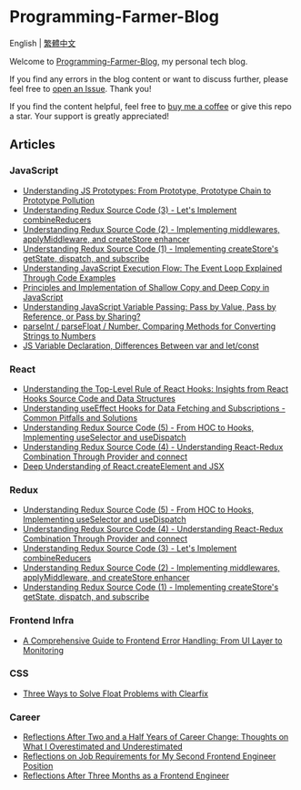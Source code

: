 # Programming-Farmer-Blog

English | [繁體中文](./docs/README.zh-TW.md)

Welcome to [Programming-Farmer-Blog](https://www.programfarmer.com/en-US), my personal tech blog.

If you find any errors in the blog content or want to discuss further, please feel free to [open an Issue](https://github.com/LiangYingC/Programming-Farmer-Blog/issues). Thank you!

If you find the content helpful, feel free to [buy me a coffee](https://www.buymeacoffee.com/mojito.liangc) or give this repo a star. Your support is greatly appreciated!

## Articles

### JavaScript

- [Understanding JS Prototypes: From Prototype, Prototype Chain to Prototype Pollution](https://www.programfarmer.com/articles/2024/javascript-understand-prototype-and-prototype-pollution)
- [Understanding Redux Source Code (3) - Let's Implement combineReducers](https://www.programfarmer.com/articles/2022/redux-make-combineReducers)
- [Understanding Redux Source Code (2) - Implementing middlewares, applyMiddleware, and createStore enhancer](https://www.programfarmer.com/articles/2021/redux-make-createStore-enhancer-and-applyMiddleware)
- [Understanding Redux Source Code (1) - Implementing createStore's getState, dispatch, and subscribe](https://www.programfarmer.com/articles/2021/redux-make-createStore-getState-dispatch-subscribe)
- [Understanding JavaScript Execution Flow: The Event Loop Explained Through Code Examples](https://www.programfarmer.com/articles/2021/javascript-browser-event-loop)
- [Principles and Implementation of Shallow Copy and Deep Copy in JavaScript](https://www.programfarmer.com/articles/2021/javascript-shallow-copy-deep-copy)
- [Understanding JavaScript Variable Passing: Pass by Value, Pass by Reference, or Pass by Sharing?](https://www.programfarmer.com/articles/2021/javascript-pass-by-value-pass-by-reference-pass-by-sharing)
- [parseInt / parseFloat / Number, Comparing Methods for Converting Strings to Numbers](https://www.programfarmer.com/articles/2020/javascript-parseInt-parseFloat-Number)
- [JS Variable Declaration, Differences Between var and let/const](https://www.programfarmer.com/articles/2020/javascript-var-let-const-for-loop)

### React

- [Understanding the Top-Level Rule of React Hooks: Insights from React Hooks Source Code and Data Structures](https://www.programfarmer.com/articles/2025/react-understand-call-hooks-at-top-level-rule)
- [Understanding useEffect Hooks for Data Fetching and Subscriptions - Common Pitfalls and Solutions](https://www.programfarmer.com/articles/2025/react-understand-useEffect-fetching-and-subscription)
- [Understanding Redux Source Code (5) - From HOC to Hooks, Implementing useSelector and useDispatch](https://www.programfarmer.com/articles/2023/redux-make-useSelector-useDispatch)
- [Understanding Redux Source Code (4) - Understanding React-Redux Combination Through Provider and connect](https://www.programfarmer.com/articles/2023/redux-make-provider-and-connect)
- [Deep Understanding of React.createElement and JSX](https://www.programfarmer.com/articles/2021/react-depth-jsx)

### Redux

- [Understanding Redux Source Code (5) - From HOC to Hooks, Implementing useSelector and useDispatch](https://www.programfarmer.com/articles/2023/redux-make-useSelector-useDispatch)
- [Understanding Redux Source Code (4) - Understanding React-Redux Combination Through Provider and connect](https://www.programfarmer.com/articles/2023/redux-make-provider-and-connect)
- [Understanding Redux Source Code (3) - Let's Implement combineReducers](https://www.programfarmer.com/articles/2022/redux-make-combineReducers)
- [Understanding Redux Source Code (2) - Implementing middlewares, applyMiddleware, and createStore enhancer](https://www.programfarmer.com/articles/2021/redux-make-createStore-enhancer-and-applyMiddleware)
- [Understanding Redux Source Code (1) - Implementing createStore's getState, dispatch, and subscribe](https://www.programfarmer.com/articles/2021/redux-make-createStore-getState-dispatch-subscribe)

### Frontend Infra

- [A Comprehensive Guide to Frontend Error Handling: From UI Layer to Monitoring](https://www.programfarmer.com/articles/2023/frontend-basic-error-system)

### CSS

- [Three Ways to Solve Float Problems with Clearfix](https://www.programfarmer.com/articles/2019/css-float-and-flex)

### Career

- [Reflections After Two and a Half Years of Career Change: Thoughts on What I Overestimated and Underestimated](https://www.programfarmer.com/articles/2023/career-be-frontend-after-two-years)
- [Reflections on Job Requirements for My Second Frontend Engineer Position](https://www.programfarmer.com/articles/2021/career-second-frontend-job-conditions-review)
- [Reflections After Three Months as a Frontend Engineer](https://www.programfarmer.com/articles/2020/career-be-frontend-after-three-months)
